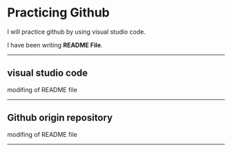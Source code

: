 # Practicing Github

I will practice github by using visual studio code.

I have been writing **README File**.

-------------------------------------------------

## visual studio code

modifing of README file

-------------------------------------------------

## Github origin repository

modifing of README file

--------------------------------------------------
